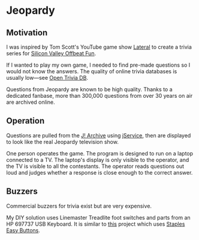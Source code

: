 # Jeopardy

## Motivation

I was inspired by Tom Scott's YouTube game show [Lateral](https://www.youtube.com/playlist?list=PL96C35uN7xGLZj-FTNfZYmo3uv6-MJ0D-) to create a trivia series for [Silicon Valley Offbeat Fun](https://www.meetup.com/Offbeat-Fun/).

If I wanted to play my own game, I needed to find pre-made questions so I would not know the answers. The quality of online trivia databases is usually low&mdash;see [Open Trivia DB](https://opentdb.com/browse.php).

Questions from Jeopardy are known to be high quality. Thanks to a dedicated fanbase, more than 300,000 questions from over 30 years on air are archived online.

## Operation

Questions are pulled from the [J! Archive](http://j-archive.com/) using [jService](http://jservice.io/), then are displayed to look like the real Jeopardy television show.

One person operates the game. The program is designed to run on a laptop connected to a TV. The laptop's display is only visible to the operator, and the TV is visible to all the contestants. The operator reads questions out loud and judges whether a response is close enough to the correct answer.

## Buzzers

Commercial buzzers for trivia exist but are very expensive.

My DIY solution uses Linemaster Treadlite foot switches and parts from an HP 697737 USB Keyboard. It is similar to [this](https://www.gameshowpresenter.com/buzzers/EasyButton.html) project which uses [Staples Easy Buttons](https://www.staples.com/Staples-Easy-Button/product_606396).

